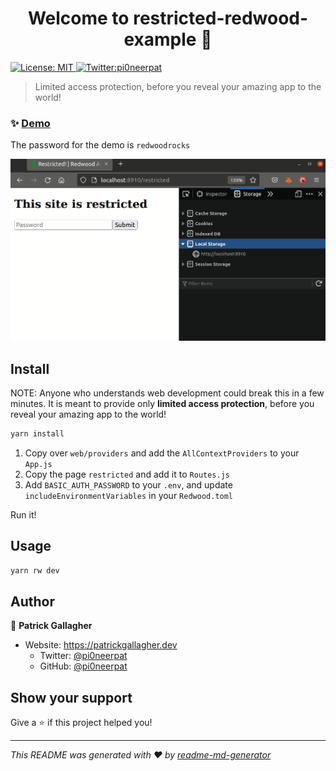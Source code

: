 <h1 align="center">Welcome to restricted-redwood-example 👋</h1>
<p>
  <a href="#" target="_blank">
    <img alt="License: MIT" src="https://img.shields.io/badge/License-MIT-yellow.svg" />
  </a>
  <a href="https://twitter.com/pi0neerpat" target="_blank">
    <img alt="Twitter:pi0neerpat" src="https://img.shields.io/twitter/follow/pi0neerpat.svg?style=social" />
  </a>
</p>

> Limited access protection, before you reveal your amazing app to the world!

### ✨ [Demo](https://restricted-redwood-example.vercel.app)

The password for the demo is `redwoodrocks`

![](restricted-redwood-demo.gif)

## Install

NOTE: Anyone who understands web development could break this in a few minutes. It is meant to provide only **limited access protection**, before you reveal your amazing app to the world!

```sh
yarn install
```

1. Copy over `web/providers` and add the `AllContextProviders` to your `App.js`
2. Copy the page `restricted` and add it to `Routes.js`
3. Add `BASIC_AUTH_PASSWORD` to your `.env`, and update `includeEnvironmentVariables` in your `Redwood.toml`

Run it!

## Usage

```sh
yarn rw dev
```

## Author

👤 **Patrick Gallagher**

- Website: https://patrickgallagher.dev
  - Twitter: [@pi0neerpat](https://twitter.com/pi0neerpat)
  - GitHub: [@pi0neerpat](https://github.com/pi0neerpat)

## Show your support

Give a ⭐️ if this project helped you!

---

_This README was generated with ❤️ by [readme-md-generator](https://github.com/kefranabg/readme-md-generator)_

